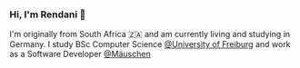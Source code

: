 ### Hi, I'm Rendani 👋

I'm originally from South Africa 🇿🇦   and am currently living and studying in Germany. I study BSc Computer Science  [@University of Freiburg](http://www.informatik.uni-freiburg.de/) and work as a Software Developer [@Mäuschen](https://www.xn--muschen-5wa.app/)


<!--
<a href="https://github.com/Renni771/github-readme-stats">
  <img align="center" src="https://github-readme-stats.vercel.app/api?username=Renni771&show_icons=true&count_private=true" />
</a>

**Renni771/Renni771** is a ✨ _special_ ✨ repository because its `README.md` (this file) appears on your GitHub profile.

Here are some ideas to get you started:

- 🌱 I’m currently learning ...
- 👯 I’m looking to collaborate on ...
- 🤔 I’m looking for help with ...
- 💬 Ask me about ...
- 📫 How to reach me: ...
-->
